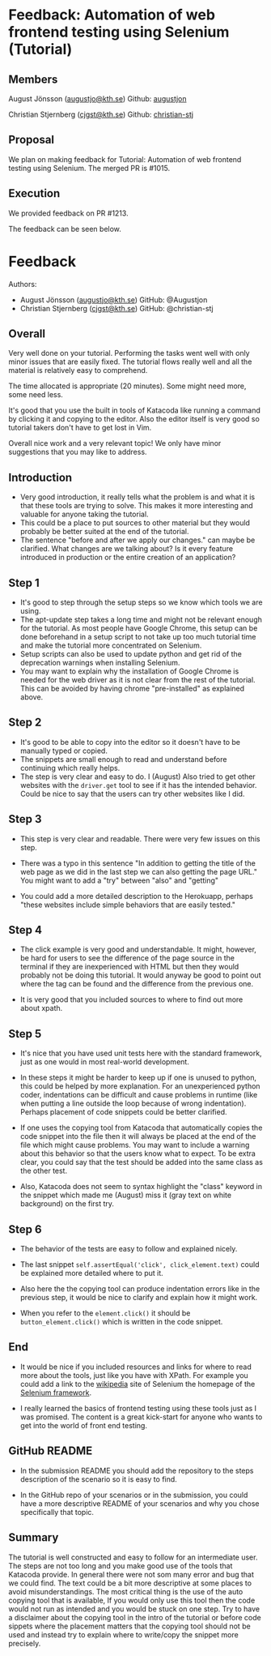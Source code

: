 # Feedback: Automation of web frontend testing using Selenium (Tutorial)

## Members ##
August Jönsson (augustjo@kth.se) Github: [augustjon](https://github.com/augustjon)

Christian Stjernberg (cjgst@kth.se) Github: [christian-stj](https://github.com/christian-stj)

## Proposal ##
We plan on making feedback for Tutorial: Automation of web frontend testing using Selenium. The merged PR is #1015.

## Execution ##

We provided feedback on PR #1213.

The feedback can be seen below.

# Feedback

Authors:
- August Jönsson (augustjo@kth.se)
GitHub: @Augustjon
- Christian Stjernberg (cjgst@kth.se)
GitHub: @christian-stj

## Overall

Very well done on your tutorial. Performing the tasks went well with only minor issues that are easily fixed. The tutorial flows really well and all the material is relatively easy to comprehend.

The time allocated is appropriate (20 minutes). Some might need more, some need less.

It's good that you use the built in tools of Katacoda like running a command by clicking it and copying to the editor. Also the editor itself is very good so tutorial takers don't have to get lost in Vim.

Overall nice work and a very relevant topic! We only have minor suggestions that you may like to address.

## Introduction

- Very good introduction, it really tells what the problem is and what it is that these tools are trying to solve. This makes it more interesting and valuable for anyone taking the tutorial.
- This could be a place to put sources to other material but they would probably be better suited at the end of the tutorial.
- The sentence "before and after we apply our changes." can maybe be clarified. What changes are we talking about? Is it every feature introduced in production or the entire creation of an application?

## Step 1

- It's good to step through the setup steps so we know which tools we are using.
- The apt-update step takes a long time and might not be relevant enough for the tutorial. As most people have Google Chrome, this setup can be done beforehand in a setup script to not take up too much tutorial time and make the tutorial more concentrated on Selenium.
- Setup scripts can also be used to update python and get rid of the deprecation warnings when installing Selenium.
- You may want to explain why the installation of Google Chrome is needed for the web driver as it is not clear from the rest of the tutorial. This can be avoided by having chrome "pre-installed" as explained above.

## Step 2

- It's good to be able to copy into the editor so it doesn't have to be manually typed or copied.
- The snippets are small enough to read and understand before continuing which really helps.
- The step is very clear and easy to do. I (August) Also tried to get other websites with the ``driver.get`` tool to see if it has the intended behavior. Could be nice to say that the users can try other websites like I did.

## Step 3

- This step is very clear and readable. There were very few issues on this step.

- There was a typo in this sentence "In addition to getting the title of the web page as we did in the last step we can also getting the page URL."  You might want to add a "try" between "also" and "getting"

- You could add a more detailed description to the Herokuapp, perhaps "these websites include simple behaviors that are easily tested."

## Step 4

- The click example is very good and understandable. It might, however, be hard for users to see the difference of the page source in the terminal if they are inexperienced with HTML but then they would probably not be doing this tutorial. It would anyway be good to point out where the tag can be found and the difference from the previous one.

- It is very good that you included sources to where to find out more about xpath.

## Step 5

- It's nice that you have used unit tests here with the standard framework, just as one would in most real-world development.

- In these steps it might be harder to keep up if one is unused to python, this could be helped by more explanation. For an unexperienced python coder, indentations can be difficult and cause problems in runtime (like when putting a line outside the loop because of wrong indentation). Perhaps placement of code snippets could be better clarified.

- If one uses the copying tool from Katacoda that automatically copies the code snippet into the file then it will always be placed at the end of the file which might cause problems. You may want to include a warning about this behavior so that the users know what to expect. To be extra clear, you could say that the test should be added into the same class as the other test.

- Also, Katacoda does not seem to syntax highlight the "class" keyword in the snippet which made me (August) miss it (gray text on white background) on the first try.

## Step 6

- The behavior of the tests are easy to follow and explained nicely.

- The last snippet ``self.assertEqual('click', click_element.text)``  could be explained more detailed where to put it.

- Also here the the copying tool can produce indentation errors like in the previous step, it would be nice to clarify and explain how it might work.

- When you refer to the ``element.click()`` it should be ``button_element.click()`` which is written in the code snippet.

## End

- It would be nice if you included resources and links for where to read more about the tools, just like you have with XPath. For example you could add a link to the [wikipedia](https://en.wikipedia.org/wiki/Selenium_(software)) site of Selenium the homepage of the [Selenium framework](https://www.selenium.dev/).

- I really learned the basics of frontend testing using these tools just as I was promised. The content is a great kick-start for anyone who wants to get into the world of front end testing.

## GitHub README

- In the submission README you should add the repository to the steps description of the scenario so it is easy to find.

- In the GitHub repo of your scenarios or in the submission, you could have a more descriptive README of your scenarios and why you chose specifically that topic.

## Summary

The tutorial is well constructed and easy to follow for an intermediate user. The steps are not too long and you make good use of the tools that Katacoda provide. In general there were not som many error and bug that we could find. The text could be a bit more descriptive at some places to avoid misunderstandings. The most critical thing is the use of the auto copying tool that is available, If you would only use this tool then the code would not run as intended and you would be stuck on one step. Try to have a disclaimer about the copying tool in the intro of the tutorial or before code sippets where the placement matters that the copying tool should not be used and instead try to explain where to write/copy the snippet more precisely.

